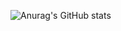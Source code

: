 ![Anurag's GitHub stats](https://github-readme-stats.vercel.app/api?username=Subhamranjan&show_icons=true&theme=radical)
